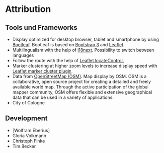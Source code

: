 # Attribution

## Tools und Frameworks

*   Display optimized for desktop browser, tablet and smartphone by using [Bootleaf](https://github.com/bmcbride/bootleaf). Bootleaf is based on [Bootstrap 3](http://getbootstrap.com/) and [Leaflet](http://leafletjs.com/).
*   Multilingualism with the help of [i18next](https://www.i18next.com/). Possibility to switch between languages
*   Follow the route with the help of [Leaflet locateControl.](https://github.com/domoritz/leaflet-locatecontrol)
*   Marker clustering at higher zoom levels to increase display speed with [Leaflet marker cluster plugin](https://github.com/Leaflet/Leaflet.markercluster).
*   Data from [OpenStreetMap (OSM)](https://openstreetmap.org/). Map display by OSM. OSM is a collaborative, open source project for creating a detailed and freely available world map. Through the active participation of the global mapper community, OSM offers flexible and extensive geographical data that can be used in a variety of applications.
*   City of Cologne

## Development

* [Wolfram Eberius]
* Gloria Volkmann
* Christoph Finke
* Tim Becker
